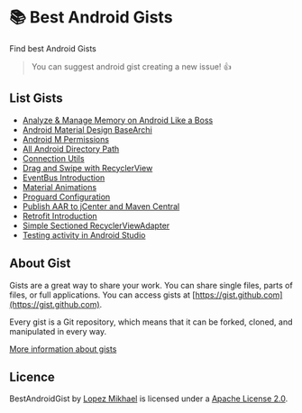 :books: Best Android Gists
=================

Find best Android Gists

> You can suggest android gist creating a new issue! :+1:

List Gists
-----

* [Analyze & Manage Memory on Android Like a Boss](https://gist.github.com/lopspower/c65f28ee504763bd0b4a)
* [Android Material Design BaseArchi](https://gist.github.com/lopspower/9d37377f063dd26bf1eb)
* [Android M Permissions](https://gist.github.com/lopspower/01aa324dae5875f27cf9)
* [All Android Directory Path](https://gist.github.com/lopspower/76421751b21594c69eb2)
* [Connection Utils](https://gist.github.com/lopspower/3e93e09f59d15d238908)
* [Drag and Swipe with RecyclerView](https://gist.github.com/iPaulPro/2216ea5e14818056cfcc)
* [EventBus Introduction](https://gist.github.com/lopspower/c7f05a12f9de4c036c6d)
* [Material Animations](https://gist.github.com/lopspower/1a0b4e0c50d90fbf2379)
* [Proguard Configuration](https://gist.github.com/lopspower/c12ba6ea69b7b78d4482)
* [Publish AAR to jCenter and Maven Central](https://gist.github.com/lopspower/6f62fe1492726d848d6d)
* [Retrofit Introduction](https://gist.github.com/lopspower/004f9295966ab5cb6ef6)
* [Simple Sectioned RecyclerViewAdapter](https://gist.github.com/gabrielemariotti/4c189fb1124df4556058)
* [Testing activity in Android Studio](https://gist.github.com/lopspower/e02376c656c1afed2cf9)

About Gist
-----

Gists are a great way to share your work. You can share single files, parts of files, or full applications. You can access gists at [https://gist.github.com](https://gist.github.com).

Every gist is a Git repository, which means that it can be forked, cloned, and manipulated in every way.

[More information about gists](https://help.github.com/articles/about-gists/)

Licence
-----

BestAndroidGist by [Lopez Mikhael](http://mikhaellopez.com/) is licensed under a [Apache License 2.0](http://www.apache.org/licenses/LICENSE-2.0).
